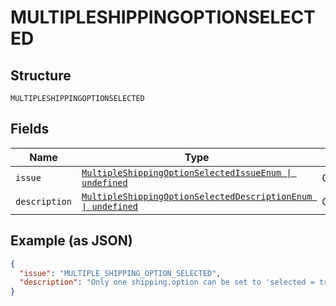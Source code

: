 
# MULTIPLESHIPPINGOPTIONSELECTED

## Structure

`MULTIPLESHIPPINGOPTIONSELECTED`

## Fields

| Name | Type | Tags | Description |
|  --- | --- | --- | --- |
| `issue` | [`MultipleShippingOptionSelectedIssueEnum \| undefined`](../../doc/models/multiple-shipping-option-selected-issue-enum.md) | Optional | - |
| `description` | [`MultipleShippingOptionSelectedDescriptionEnum \| undefined`](../../doc/models/multiple-shipping-option-selected-description-enum.md) | Optional | - |

## Example (as JSON)

```json
{
  "issue": "MULTIPLE_SHIPPING_OPTION_SELECTED",
  "description": "Only one shipping.option can be set to 'selected = true'."
}
```

